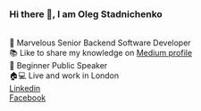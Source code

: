 ### Hi there 👋, I am Oleg Stadnichenko
<br />
🚀 Marvelous Senior Backend Software Developer<br />
📚 Like to share my knowledge on <a href="https://medium.com/@stoleg">Medium profile</a><br />
🎤 Beginner Public Speaker<br />
🏠💻 Live and work in London<br />
<a href="https://www.linkedin.com/in/oleg-stadnichenko/">Linkedin</a><br />
<a href="https://www.facebook.com/oleg.sta/">Facebook</a><br />

<!--
**oleg-sta/oleg-sta** is a ✨ _special_ ✨ repository because its `README.md` (this file) appears on your GitHub profile.

Here are some ideas to get you started:

- 🔭 I’m currently working on ...
- 🌱 I’m currently learning ...
- 👯 I’m looking to collaborate on ...
- 🤔 I’m looking for help with ...
- 💬 Ask me about ...
- 📫 How to reach me: ...
- 😄 Pronouns: ...
- ⚡ Fun fact: ...
-->
